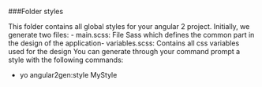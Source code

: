 ###Folder styles

This folder contains all global styles for your angular 2 project.
Initially, we generate two files: - main.scss: File Sass which defines the common part in the design of the application- variables.scss: Contains all css variables used for the design
You can generate through your command prompt a style with the following commands:

- yo angular2gen:style MyStyle
